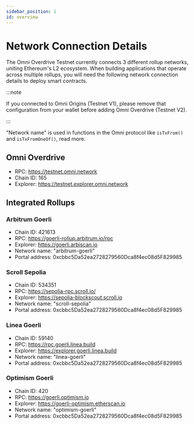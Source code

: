```yaml
---
sidebar_position: 1
id: overview
---
```


# Network Connection Details

The Omni Overdrive Testnet currently connects 3 different rollup networks, uniting Ethereum's L2 ecosystem. When building applications that operate across multiple rollups, you will need the following network connection details to deploy smart contracts.

:::note

If you connected to Omni Origins (Testnet V1), please remove that configuration from your wallet before adding Omni Overdrive (Testnet V2).

:::

"Network name" is used in functions in the Omni protocol like `isTxFrom()` and `isTxFromOneOf()`, read more.

## Omni Overdrive

- RPC: https://testnet.omni.network
- Chain ID: 165
- Explorer: https://testnet.explorer.omni.network

## Integrated Rollups

### Arbitrum Goerli

- Chain ID: 421613
- RPC: https://goerli-rollup.arbitrum.io/rpc
- Explorer: https://goerli.arbiscan.io
- Network name: "arbitrum-goerli"
- Portal address: 0xcbbc5Da52ea2728279560Dca8f4ec08d5F829985

### Scroll Sepolia

- Chain ID: 534351
- RPC: https://sepolia-rpc.scroll.io/
- Explorer: https://sepolia-blockscout.scroll.io
- Network name: "scroll-sepolia"
- Portal address: 0xcbbc5Da52ea2728279560Dca8f4ec08d5F829985

### Linea Goerli

- Chain ID: 59140
- RPC: https://rpc.goerli.linea.build
- Explorer: https://explorer.goerli.linea.build
- Network name: "linea-goerli"
- Portal address: 0xcbbc5Da52ea2728279560Dca8f4ec08d5F829985

### Optimism Goerli

- Chain ID: 420
- RPC: https://goerli.optimism.io
- Explorer: https://goerli-optimism.etherscan.io
- Network name: "optimism-goerli"
- Portal address: 0xcbbc5Da52ea2728279560Dca8f4ec08d5F829985
